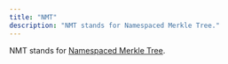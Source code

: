 ```yaml
---
title: "NMT"
description: "NMT stands for Namespaced Merkle Tree."
---
```


NMT stands for [Namespaced Merkle Tree](https://docs.celestia.org/learn/how-celestia-works/data-availability-layer#namespaced-merkle-trees-nmts).
